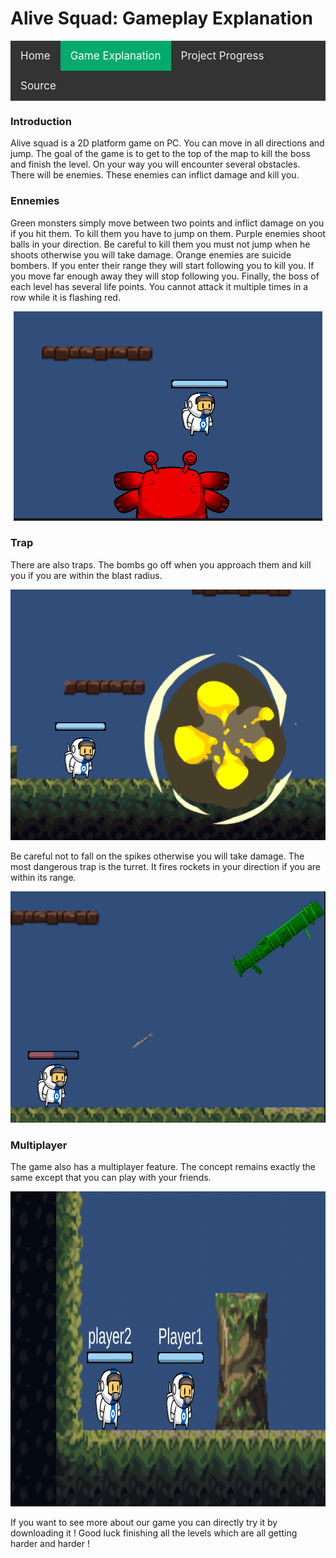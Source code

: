 <head>
    
<h1> Alive Squad: Gameplay Explanation </h1>
    
<style>
    
details summary {cursor: pointer;}
 
/* Add a black background color to the top navigation */
.topnav {
  background-color: #333;
  overflow: hidden;
}

/* Style the links inside the navigation bar */
.topnav a {
  float: left;
  color: #f2f2f2;
  text-align: center;
  padding: 14px 16px;
  text-decoration: none;
  font-size: 17px;
}

/* Change the color of links on hover */
.topnav a:hover {
  background-color: #ddd;
  color: black;
}

/* Add a color to the active/current link */
.topnav a.active {
  background-color: #04AA6D;
  color: white;
}
    
</style>
</head>

<div class="topnav">
  <a href="./index">Home</a>
  <a class="active" href="./explanation">Game Explanation</a>
  <a href="./Project_Progress">Project Progress</a>
  <a href="./source">Source</a>
</div> 

<h3> Introduction </h3>
Alive squad is a 2D platform game on PC. You can move in all directions and jump. 
The goal of the game is to get to the top of the map to kill the boss and finish the level. 
On your way you will encounter several obstacles. There will be enemies. These enemies can inflict damage and kill you. 

<h3> Ennemies </h3>
Green monsters simply move between two points and inflict damage on you if you hit them. To kill them you have to jump on them. 
Purple enemies shoot balls in your direction. Be careful to kill them you must not jump when he shoots otherwise you will take damage. 
Orange enemies are suicide bombers. If you enter their range they will start following you to kill you. If you move far enough away they will stop following you. 
Finally, the boss of each level has several life points. You cannot attack it multiple times in a row while it is flashing red. 
<p align="center">
  <img src="Images/ennemi_boss1.PNG" width="494" height="335">
</p>

<h3> Trap </h3>
There are also traps. The bombs go off when you approach them and kill you if you are within the blast radius. 
<p align="center">
  <img src="Images/piege_bomb1.PNG" width="565" height="401">
</p>
Be careful not to fall on the spikes otherwise you will take damage. 
The most dangerous trap is the turret. It fires rockets in your direction if you are within its range. 
<p align="center">
  <img src="Images/piege_turret1.PNG" width="562" height="370">
</p>

<h3> Multiplayer </h3>
The game also has a multiplayer feature. The concept remains exactly the same except that you can play with your friends. 
<p align="center">
  <img src="Images/multiplayer1.PNG" width="1004" height="504">
</p>

If you want to see more about our game you can directly try it by downloading it !
Good luck finishing all the levels which are all getting harder and harder !
